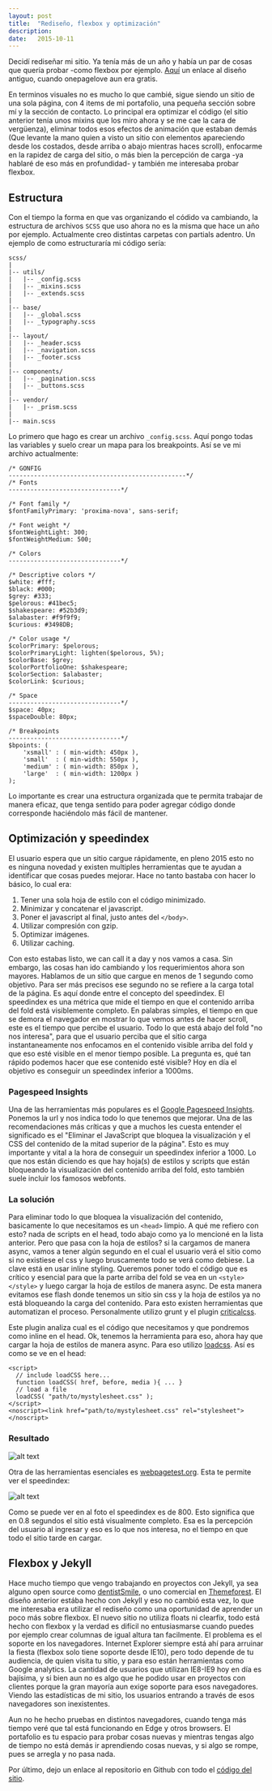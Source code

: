 ```yaml
---
layout: post
title:  "Rediseño, flexbox y optimización"
description: 
date:   2015-10-11
---
```


Decidí rediseñar mi sitio. Ya tenía más de un año y había un par de cosas que quería probar -como flexbox por ejemplo. [Aquí](https://onepagelove.com/obaez) un enlace al diseño antiguo, cuando onepagelove aun era gratis.

En terminos visuales no es mucho lo que cambié, sigue siendo un sitio de una sola página, con 4 items de mi portafolio, una pequeña sección sobre mí y la sección de contacto. Lo principal era optimizar el código (el sitio anterior tenía unos mixins que los miro ahora y se me cae la cara de vergüenza), eliminar todos esos efectos de animación que estaban demás (Que levante la mano quien a visto un sitio con elementos apareciendo desde los costados, desde arriba o abajo mientras haces scroll), enfocarme en la rapidez de carga del sitio, o más bien la percepción de carga -ya hablaré de eso más en profundidad- y también me interesaba probar flexbox.

## Estructura

Con el tiempo la forma en que vas organizando el códido va cambiando, la estructura de archivos `SCSS` que uso ahora no es la misma que hace un año por ejemplo. Actualmente creo distintas carpetas con partials adentro. Un ejemplo de como estructuraría mi código sería: 

<pre>
<code class="language-bash">scss/
|
|-- utils/
|   |-- _config.scss
|   |-- _mixins.scss
|   |-- _extends.scss
|
|-- base/
|   |-- _global.scss
|   |-- _typography.scss   
|
|-- layout/
|   |-- _header.scss
|   |-- _navigation.scss
|   |-- _footer.scss
|  
|-- components/
|   |-- _pagination.scss
|   |-- _buttons.scss
|   
|-- vendor/
|   |-- _prism.scss
|
|-- main.scss</code>
</pre>  

Lo primero que hago es crear un archivo `_config.scss`. Aquí pongo todas las variables y suelo crear un mapa para los breakpoints. Así se ve mi archivo actualmente:

<pre>
<code class="language-scss">/* GONFIG
-------------------------------------------------*/
/* Fonts
-------------------------------*/

/* Font family */
$fontFamilyPrimary: 'proxima-nova', sans-serif;

/* Font weight */
$fontWeightLight: 300;
$fontWeightMedium: 500;

/* Colors
-------------------------------*/

/* Descriptive colors */
$white: #fff;
$black: #000;
$grey: #333;
$pelorous: #41bec5;
$shakespeare: #52b3d9;
$alabaster: #f9f9f9;
$curious: #3498DB;

/* Color usage */
$colorPrimary: $pelorous;
$colorPrimaryLight: lighten($pelorous, 5%);
$colorBase: $grey;
$colorPortfolioOne: $shakespeare;
$colorSection: $alabaster;
$colorLink: $curious;

/* Space
-------------------------------*/
$space: 40px;
$spaceDouble: 80px;

/* Breakpoints
-------------------------------*/
$bpoints: (
    'xsmall' : ( min-width: 450px ),
    'small'  : ( min-width: 550px ),
    'medium' : ( min-width: 850px ),
    'large'  : ( min-width: 1200px )
);</code>
</pre>

Lo importante es crear una estructura organizada que te permita trabajar de manera eficaz, que tenga sentido para poder agregar código donde corresponde haciéndolo más fácil de mantener.

## Optimización y speedindex

El usuario espera que un sitio cargue rápidamente, en pleno 2015 esto no es ninguna novedad y existen multiples herramientas que te ayudan a identificar que cosas puedes mejorar. Hace no tanto bastaba con hacer lo básico, lo cual era:

1. Tener una sola hoja de estilo con el código minimizado.
2. Minimizar y concatenar el javascript.
3. Poner el javascript al final, justo antes del `</body>`.
4. Utilizar compresión con gzip.
5. Optimizar imágenes.
6. Utilizar caching.

Con esto estabas listo, we can call it a day y nos vamos a casa. Sin embargo, las cosas han ido cambiando y los requerimientos ahora son mayores. Hablamos de un sitio que cargue en menos de 1 segundo como objetivo. Para ser más precisos ese segundo no se refiere a la carga total de la página. Es aquí donde entre el concepto del speedindex. El speedindex es una métrica que mide el tiempo en que el contenido arriba del fold está visiblemente completo. En palabras simples, el tiempo en que se demora el navegador en mostrar lo que vemos antes de hacer scroll, este es el tiempo que percibe el usuario. Todo lo que está abajo del fold "no nos interesa", para que el usuario perciba que el sitio carga instantaneamente nos enfocamos en el contenido visible arriba del fold y que eso esté visible en el menor tiempo posible. La pregunta es, qué tan rápido podemos hacer que ese contenido esté visible? Hoy en día el objetivo es conseguir un speedindex inferior a 1000ms.

### Pagespeed Insights

Una de las herramientas más populares es el [Google Pagespeed Insights](https://developers.google.com/speed/pagespeed/insights/?hl=es). Ponemos la url y nos indica todo lo que tenemos que mejorar. Una de las recomendaciones más críticas y que a muchos les cuesta entender el significado es el "Eliminar el JavaScript que bloquea la visualización y el CSS del contenido de la mitad superior de la página". Esto es muy importante y vital a la hora de conseguir un speedindex inferior a 1000. Lo que nos están diciendo es que hay hoja(s) de estilos y scripts que están bloqueando la visualización del contenido arriba del fold, esto también suele incluir los famosos webfonts. 

### La solución

Para eliminar todo lo que bloquea la visualización del contenido, basicamente lo que necesitamos es un `<head>` limpio. A qué me refiero con esto? nada de scripts en el head, todo abajo como ya lo mencioné en la lista anterior. Pero que pasa con la hoja de estilos? si la cargamos de manera async, vamos a tener algún segundo en el cual el usuario verá el sitio como si no existiese el css y luego bruscamente todo se verá como debiese. La clave está en usar inline styling. Queremos poner todo el código que es crítico y esencial para que la parte arriba del fold se vea en un `<style></style>` y luego cargar la hoja de estilos de manera async. De esta manera evitamos ese flash donde tenemos un sitio sin css y la hoja de estilos ya no está bloqueando la carga del contenido. Para esto existen herramientas que automatizan el proceso. Personalmente utilizo grunt y el plugin [criticalcss](https://github.com/filamentgroup/grunt-criticalcss).

Este plugin analiza cual es el código que necesitamos y que pondremos como inline en el head. Ok, tenemos la herramienta para eso, ahora hay que cargar la hoja de estilos de manera async. Para eso utilizo [loadcss](https://github.com/filamentgroup/loadCSS). Así es como se ve en el head:

<pre>
<code class="language-javascript">&lt;script&gt;
  // include loadCSS here...
  function loadCSS( href, before, media ){ ... }
  // load a file
  loadCSS( "path/to/mystylesheet.css" );
&lt;/script&gt;
&lt;noscript&gt;&lt;link href="path/to/mystylesheet.css" rel="stylesheet">&lt;/noscript&gt;</code>
</pre>

### Resultado

![alt text](/img/pagespeed.jpg "Pagespeed Insights")

Otra de las herramientas esenciales es [webpagetest.org](http://www.webpagetest.org/). Esta te permite ver el speedindex:

![alt text](/img/speedindex.jpg "Speedindex")

Como se puede ver en al foto el speedindex es de 800. Esto significa que en 0.8 segundos el sitio está visualmente completo. Esa es la percepción del usuario al ingresar y eso es lo que nos interesa, no el tiempo en que todo el sitio tarde en cargar.

## Flexbox y Jekyll

Hace mucho tiempo que vengo trabajando en proyectos con Jekyll, ya sea alguno open source como [dentistSmile](https://github.com/obaez/dentistsmile), o uno comercial en [Themeforest](http://themeforest.net/item/vida-responsive-jekyll-blog/12420034?s_phrase=&s_rank=1). El diseño anterior estába hecho con Jekyll y eso no cambió esta vez, lo que me interesaba era utilizar el rediseño como una oportunidad de aprender un poco más sobre flexbox. El nuevo sitio no utiliza floats ni clearfix, todo está hecho con flexbox y la verdad es difícil no entusiasmarse cuando puedes por ejemplo crear columnas de igual altura tan facilmente. El problema es el soporte en los navegadores. Internet Explorer siempre está ahí para arruinar la fiesta (flexbox solo tiene soporte desde IE10), pero todo depende de tu audiencia, de quien visita tu sitio, y para eso están herramientas como Google analytics. La cantidad de usuarios que utilizan IE8-IE9 hoy en día es bajísima, y si bien aun no es algo que he podido usar en proyectos con clientes porque la gran mayoría aun exige soporte para esos navegadores. Viendo las estadísticas de mi sitio, los usuarios entrando a través de esos navegadores son inexistentes.

Aun no he hecho pruebas en distintos navegadores, cuando tenga más tiempo veré que tal está funcionando en Edge y otros browsers. El portafolio es tu espacio para probar cosas nuevas y mientras tengas algo de tiempo no está demás ir aprendiendo cosas nuevas, y si algo se rompe, pues se arregla y no pasa nada.

Por último, dejo un enlace al repositorio en Github con todo el [código del sitio](https://github.com/obaez/obaezv3).